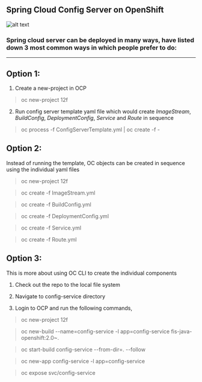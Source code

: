 Spring Cloud Config Server on OpenShift 
-----------------------------------------
![alt text](https://blog.openshift.com/wp-content/uploads/Logotype_RH_OpenShiftContainerPlatform_wLogo_CMYK_Black-1024x263.jpg "OCP")

### Spring cloud server can be deployed in many ways, have listed down 3 most common ways in which people prefer to do:
***

## Option 1: 

1. Create a new-project in OCP

> oc new-project 12f

2. Run config server template yaml file which would create *ImageStream*, *BuildConfig*, *DeploymentConfig*, *Service* and *Route* in sequence

> oc process -f ConfigServerTemplate.yml | oc create -f -

## Option 2:

Instead of running the template, OC objects can be created in sequence using the individual yaml files

> oc new-project 12f

> oc create -f ImageStream.yml

> oc create -f BuildConfig.yml

> oc create -f DeploymentConfig.yml

> oc create -f Service.yml

> oc create -f Route.yml

## Option 3:

This is more about using OC CLI to create the individual components

1. Check out the repo to the local file system

2. Navigate to config-service directory

3. Login to OCP and run the following commands,

> oc new-project 12f

> oc new-build --name=config-service -l app=config-service fis-java-openshift:2.0~.

> oc start-build config-service --from-dir=. --follow

> oc new-app config-service -l app=config-service

> oc expose svc/config-service

